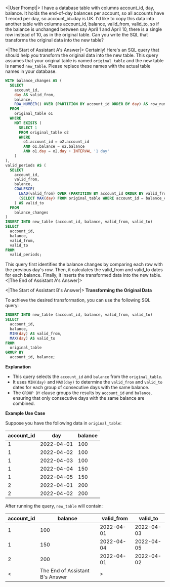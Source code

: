 <|User Prompt|>
I have a database table with columns account_id, day, balance. It holds the end-of-day balances per account, so all accounts have 1 record per day, so account_id+day is UK. I'd like to copy this data into another table with columns account_id, balance, valid_from, valid_to, so if the balance is unchanged between say April 1 and April 10, there is a single row instead of 10, as in the original table. Can you write the SQL that transforms the original data into the new table?

<|The Start of Assistant A's Answer|>
Certainly! Here's an SQL query that should help you transform the original data into the new table. This query assumes that your original table is named `original_table` and the new table is named `new_table`. Please replace these names with the actual table names in your database.

```sql
WITH balance_changes AS (
  SELECT
    account_id,
    day AS valid_from,
    balance,
    ROW_NUMBER() OVER (PARTITION BY account_id ORDER BY day) AS row_num
  FROM
    original_table o1
  WHERE
    NOT EXISTS (
      SELECT 1
      FROM original_table o2
      WHERE
        o1.account_id = o2.account_id
        AND o1.balance = o2.balance
        AND o1.day = o2.day + INTERVAL '1 day'
    )
),
valid_periods AS (
  SELECT
    account_id,
    valid_from,
    balance,
    COALESCE(
      LEAD(valid_from) OVER (PARTITION BY account_id ORDER BY valid_from) - INTERVAL '1 day',
      (SELECT MAX(day) FROM original_table WHERE account_id = balance_changes.account_id)
    ) AS valid_to
  FROM
    balance_changes
)
INSERT INTO new_table (account_id, balance, valid_from, valid_to)
SELECT
  account_id,
  balance,
  valid_from,
  valid_to
FROM
  valid_periods;
```

This query first identifies the balance changes by comparing each row with the previous day's row. Then, it calculates the valid_from and valid_to dates for each balance. Finally, it inserts the transformed data into the new table.
<|The End of Assistant A's Answer|>

<|The Start of Assistant B's Answer|>
**Transforming the Original Data**

To achieve the desired transformation, you can use the following SQL query:

```sql
INSERT INTO new_table (account_id, balance, valid_from, valid_to)
SELECT 
  account_id,
  balance,
  MIN(day) AS valid_from,
  MAX(day) AS valid_to
FROM 
  original_table
GROUP BY 
  account_id, balance;
```

**Explanation**

- This query selects the `account_id` and `balance` from the `original_table`.
- It uses `MIN(day)` and `MAX(day)` to determine the `valid_from` and `valid_to` dates for each group of consecutive days with the same balance.
- The `GROUP BY` clause groups the results by `account_id` and `balance`, ensuring that only consecutive days with the same balance are combined.

**Example Use Case**

Suppose you have the following data in `original_table`:

| account_id | day       | balance |
|------------|-----------|---------|
| 1          | 2022-04-01| 100     |
| 1          | 2022-04-02| 100     |
| 1          | 2022-04-03| 100     |
| 1          | 2022-04-04| 150     |
| 1          | 2022-04-05| 150     |
| 2          | 2022-04-01| 200     |
| 2          | 2022-04-02| 200     |

After running the query, `new_table` will contain:

| account_id | balance | valid_from | valid_to   |
|------------|---------|------------|------------|
| 1          | 100     | 2022-04-01 | 2022-04-03 |
| 1          | 150     | 2022-04-04 | 2022-04-05 |
| 2          | 200     | 2022-04-01 | 2022-04-02 |
<|The End of Assistant B's Answer|>